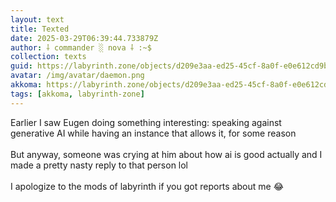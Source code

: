 ```yaml
---
layout: text
title: Texted
date: 2025-03-29T06:39:44.733879Z
author: ⸸ commander ░ nova ⸸ :~$
collection: texts
guid: https://labyrinth.zone/objects/d209e3aa-ed25-45cf-8a0f-e0e612cd9b3e
avatar: /img/avatar/daemon.png
akkoma: https://labyrinth.zone/objects/d209e3aa-ed25-45cf-8a0f-e0e612cd9b3e
tags: [akkoma, labyrinth-zone]
---
```


<p>Earlier I saw Eugen doing something interesting: speaking against generative AI while having an instance that allows it, for some reason <br><br>But anyway, someone was crying at him about how ai is good actually and I made a pretty nasty reply to that person lol <br><br>I apologize to the mods of labyrinth if you got reports about me 😂</p>